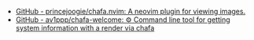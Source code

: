 - [GitHub - princejoogie/chafa.nvim: A neovim plugin for viewing images.](https://github.com/princejoogie/chafa.nvim)
- [GitHub - av1ppp/chafa-welcome: ⚙️ Command line tool for getting system information with a render via chafa](https://github.com/av1ppp/chafa-welcome)
